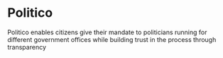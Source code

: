 # Politico
Politico enables citizens give their mandate to politicians running for different government offices while building trust in the process through transparency
